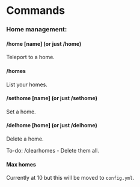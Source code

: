 # Commands

### Home management:

#### 

#### /home \[name\] \(or just /home\)

Teleport to a home.

#### 

#### /homes

List your homes.

#### 

#### /sethome \[name\] \(or just /sethome\)

Set a home.

#### 

#### /delhome \[home\] \(or just /delhome\)

Delete a home.

To-do: /clearhomes - Delete them all.

#### 

#### Max homes

Currently at 10 but this will be moved to `config.yml`.

